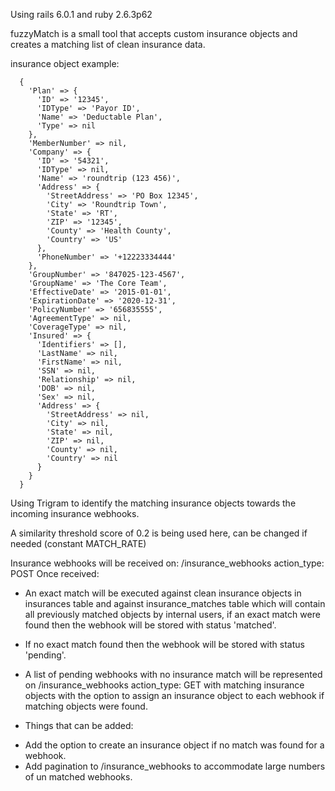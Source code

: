 Using rails 6.0.1 and ruby 2.6.3p62

fuzzyMatch is a small tool that accepts custom insurance objects and creates a matching list of clean insurance data.

insurance object example:

      {
        'Plan' => {
          'ID' => '12345',
          'IDType' => 'Payor ID',
          'Name' => 'Deductable Plan',
          'Type' => nil
        },
        'MemberNumber' => nil,
        'Company' => {
          'ID' => '54321',
          'IDType' => nil,
          'Name' => 'roundtrip (123 456)',
          'Address' => {
            'StreetAddress' => 'PO Box 12345',
            'City' => 'Roundtrip Town',
            'State' => 'RT',
            'ZIP' => '12345',
            'County' => 'Health County',
            'Country' => 'US'
          },
          'PhoneNumber' => '+12223334444'
        },
        'GroupNumber' => '847025-123-4567',
        'GroupName' => 'The Core Team',
        'EffectiveDate' => '2015-01-01',
        'ExpirationDate' => '2020-12-31',
        'PolicyNumber' => '656835555',
        'AgreementType' => nil,
        'CoverageType' => nil,
        'Insured' => {
          'Identifiers' => [],
          'LastName' => nil,
          'FirstName' => nil,
          'SSN' => nil,
          'Relationship' => nil,
          'DOB' => nil,
          'Sex' => nil,
          'Address' => {
            'StreetAddress' => nil,
            'City' => nil,
            'State' => nil,
            'ZIP' => nil,
            'County' => nil,
            'Country' => nil
          }
        }
      }
   
   Using Trigram to identify the matching insurance objects towards the incoming insurance webhooks.
   
   A similarity threshold score of 0.2 is being used here, can be changed if needed (constant MATCH_RATE)
   
   Insurance webhooks will be received on: /insurance_webhooks action_type: POST
   Once received:
   
   - An exact match will be executed against clean insurance objects in insurances table and against insurance_matches table which will contain all previously matched objects by internal users, if an exact match were found then the webhook will be stored with status 'matched'.
   
   - If no exact match found then the webhook will be stored with status 'pending'.
   
   - A list of pending webhooks with no insurance match will be represented on /insurance_webhooks action_type: GET with matching insurance objects with the option to assign an insurance object to each webhook if matching objects were found.


* Things that can be added:

- Add the option to create an insurance object if no match was found for a webhook.
- Add pagination to /insurance_webhooks to accommodate large numbers of un matched webhooks.
